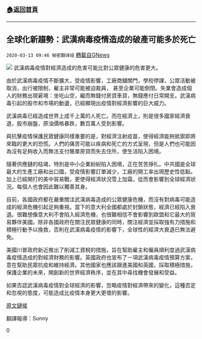 ###  [:house:返回首頁](https://github.com/ourhimalayas/txt)
---

## 全球化新趨勢：武漢病毒疫情造成的破產可能多於死亡
`2020-03-13 09:46 秘密翻译组` [轉載自GNews](https://gnews.org/zh-hant/140156/)

![](https://s3-ap-northeast-1.amazonaws.com/news.guo.offload.media/wp-content/uploads/2020/03/13094352/eatdirt.jpg)
武漢病毒疫情對經濟造成的危害可能比對公眾健康的危害更大。

由於武漢病毒疫情不斷擴大，受疫情影響，工廠商舖關門，學校停課，公眾活動被取消，出行被限制，雇主非常可能被迫裁員， 甚至企業可能倒閉。失業會造成個人的財務出現窘境：坐吃山空，繼而無錢付房貸車貸，無錢應付日常開支。武漢病毒引起的股市和市場的動盪，已經顯現出疫情對經濟影響的巨大威力。

武漢病毒已經造成世界上成千上萬的人死亡。而在經濟上，則是很多國家經濟衰退，股市崩盤，原油價格暴跌，數百萬人受到影響。

與抗擊疫情保護民眾健康同樣重要的是，對經濟注射疫苗，使得經濟能夠抵禦即將來臨的更大的恐慌。人們的痛苦可能以疾病和死亡的方式呈現，但是人們也可能因為沒有足夠收入而無法支付賬單房貸而失去住所，使生活陷入困境。

隨著供應鏈的枯竭，特別是中小企業紛紛陷入困境，正在苦苦掙扎。中共國是全球最大的生產工廠和出口國，受疫情影響訂單減少，工廠的開工率出現歷史性低點。加上已經開打的美中貿易戰，更使得經濟狀況雪上加霜，從而會影響到全球經濟狀況。每個人也會因此難以獨善其身。

目前，各國政府都在嚴重關注武漢病毒造成的公眾健康危機，而沒有對病毒可能造成的經濟危機引起足夠重視。當下的意大利全國都處於封鎖狀態，經濟已經陷入衰退。很難想像意大利不會陷入經濟危機，也很難相信不會影響到歐盟和它最大的貿易夥伴美國。除非各國政府在關注民眾健康的同時，關注經濟並採取強有力措施和積極行動予以挽救，否則在武漢病毒疫情的影響下，全球性的經濟大衰退已無法避免。

美國川普政府新近推出了削減工資稅的措施，旨在幫助雇主和僱員順利度過武漢病毒疫情造成的對經濟財務的影響。英國政府也宣布了一項武漢病毒疫情預算方案，意在幫助民眾抗疫和維持經濟。其他國家也應該跟進美國和英國，採取積極措施，保護企業的未來，開創新的世界經濟秩序，並在其中尋找機會發展和受益。

如果否認武漢病毒疫情對全球經濟的影響，忽略疫情對經濟帶來的變化，這種否定和忽視的態度，可能造成比疫情本身更大更壞的影響。

[原文鏈接](https://www.independent.co.uk/voices/coronavirus-deaths-trump-stock-market-pandemic-economy-bankrupt-italy-a9394891.html)

翻譯報導：Sunny

0
